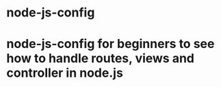 # node-js-config
# node-js-config for beginners to see how to handle routes, views and controller in node.js
